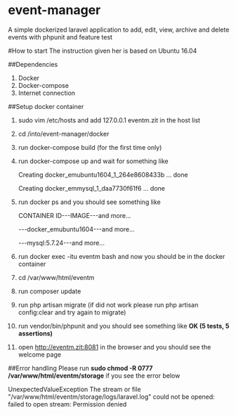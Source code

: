 # event-manager
A simple dockerized laravel application to add, edit, view, archive and delete events with phpunit and feature test

#How to start
The instruction given her is based on Ubuntu 16.04 

##Dependencies
1) Docker
2) Docker-compose
3) Internet connection

##Setup docker container
1) sudo vim /etc/hosts and add 127.0.0.1 eventm.zit in the host list
2) cd /into/event-manager/docker
3) run docker-compose build (for the first time only)
4) run docker-compose up and wait for something like

    Creating docker_emubuntu1604_1_264e8608433b ... done
    
    Creating docker_emmysql_1_daa7730f61f6      ... done
    
5) run docker ps and you should see something like

    CONTAINER ID---IMAGE---and more...
    
    <CONTAINER ID>---docker_emubuntu1604---and more...
    
    <CONTAINER ID>---mysql:5.7.24---and more...
    
6) run docker exec -itu eventm <CONTAINER ID> bash and now you should be in the docker container
7) cd /var/www/html/eventm
8) run composer update
9) run php artisan migrate (if did not work please run php artisan config:clear and try again to migrate)
10) run vendor/bin/phpunit and you should see something like **OK (5 tests, 5 assertions)**
11) open http://eventm.zit:8081 in the browser and you should see the welcome page

##Error handling
Please run **sudo chmod -R 0777 /var/www/html/eventm/storage** if you see the error below

UnexpectedValueException
The stream or file "/var/www/html/eventm/storage/logs/laravel.log" could not be opened: failed to open stream: Permission denied

